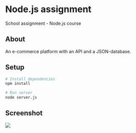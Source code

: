 # Node.js assignment

School assignment - Node.js course

## About

An e-commerce platform with an API and a JSON-database.

## Setup

```bash
# Install dependencies
npm install

# Run server
node server.js
```

## Screenshot

![](https://user-images.githubusercontent.com/72305598/134016386-3b120177-7d4e-4fde-81fc-24eb621c80a1.png)
